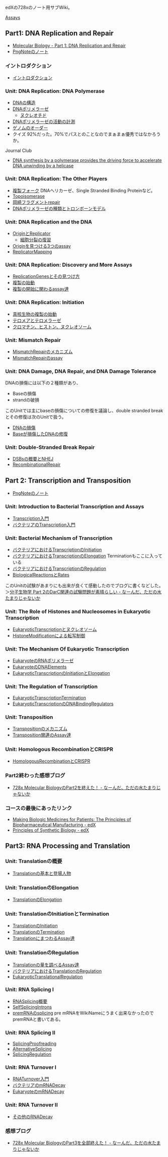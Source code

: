 edXの728xのノート用サブWiki。

[Assays](Assays)

## Part1: DNA Replication and Repair

- [Molecular Biology - Part 1: DNA Replication and Repair](https://www.edx.org/course/molecular-biology-part-1-dna-replication-and-repair)
- [PngNoteのノート](https://karino2.github.io/ImageGallery/MolecularBiology728x.html)

### イントロダクション

- [イントロダクション](%E3%82%A4%E3%83%B3%E3%83%88%E3%83%AD%E3%83%80%E3%82%AF%E3%82%B7%E3%83%A7%E3%83%B3)

### Unit: DNA Replication: DNA Polymerase

- [DNAの構造](DNA%E3%81%AE%E6%A7%8B%E9%80%A0)
- [DNAポリメラーゼ](DNA%E3%83%9D%E3%83%AA%E3%83%A1%E3%83%A9%E3%83%BC%E3%82%BC)
  - [ヌクレオチド](%E3%83%8C%E3%82%AF%E3%83%AC%E3%82%AA%E3%83%81%E3%83%89)
- [DNAポリメラーゼの活動の計測](DNA%E3%83%9D%E3%83%AA%E3%83%A1%E3%83%A9%E3%83%BC%E3%82%BC%E3%81%AE%E6%B4%BB%E5%8B%95%E3%81%AE%E8%A8%88%E6%B8%AC)
- [ゲノムのオーダー](%E3%82%B2%E3%83%8E%E3%83%A0%E3%81%AE%E3%82%AA%E3%83%BC%E3%83%80%E3%83%BC)
- クイズ 92%だった。70%でパスとのことなのでまぁまぁ優秀ではなかろうか。

 Journal Club
- [DNA synthesis by a polymerase provides the driving force to accelerate DNA unwinding by a helicase](https://www.ncbi.nlm.nih.gov/pmc/articles/PMC1563444/)

### Unit: DNA Replication: The Other Players

- [複製フォーク](%E8%A4%87%E8%A3%BD%E3%83%95%E3%82%A9%E3%83%BC%E3%82%AF)  DNAヘリカーゼ、Single Stranded Binding Proteinなど。
- [Topoisomerase](Topoisomerase)
- [岡崎フラグメントrepair](%E5%B2%A1%E5%B4%8E%E3%83%95%E3%83%A9%E3%82%B0%E3%83%A1%E3%83%B3%E3%83%88repair)
- [DNAポリメラーゼの種類とトロンボーンモデル](DNA%E3%83%9D%E3%83%AA%E3%83%A1%E3%83%A9%E3%83%BC%E3%82%BC%E3%81%AE%E7%A8%AE%E9%A1%9E%E3%81%A8%E3%83%88%E3%83%AD%E3%83%B3%E3%83%9C%E3%83%BC%E3%83%B3%E3%83%A2%E3%83%87%E3%83%AB)

### Unit: DNA Replication and the DNA

- [OriginとReplicator](Origin%E3%81%A8Replicator)
  - [細胞分裂の復習](%E7%B4%B0%E8%83%9E%E5%88%86%E8%A3%82%E3%81%AE%E5%BE%A9%E7%BF%92)
- [Originを見つける3つのassay](Origin%E3%82%92%E8%A6%8B%E3%81%A4%E3%81%91%E3%82%8B3%E3%81%A4%E3%81%AEassay)
- [ReplicatorMapping](ReplicatorMapping)

### Unit: DNA Replication: Discovery and More Assays

- [ReplicationGenesとその見つけ方](ReplicationGenes%E3%81%A8%E3%81%9D%E3%81%AE%E8%A6%8B%E3%81%A4%E3%81%91%E6%96%B9)
- [複製の始動](%E8%A4%87%E8%A3%BD%E3%81%AE%E5%A7%8B%E5%8B%95)
- [複製の開始に関わるassay達](%E8%A4%87%E8%A3%BD%E3%81%AE%E9%96%8B%E5%A7%8B%E3%81%AB%E9%96%A2%E3%82%8F%E3%82%8Bassay%E9%81%94)

### Unit: DNA Replication: Initiation

- [真核生物の複製の始動](%E7%9C%9F%E6%A0%B8%E7%94%9F%E7%89%A9%E3%81%AE%E8%A4%87%E8%A3%BD%E3%81%AE%E5%A7%8B%E5%8B%95)
- [テロメアとテロメラーゼ](%E3%83%86%E3%83%AD%E3%83%A1%E3%82%A2%E3%81%A8%E3%83%86%E3%83%AD%E3%83%A1%E3%83%A9%E3%83%BC%E3%82%BC)
- [クロマチン、ヒストン、ヌクレオソーム](%E3%82%AF%E3%83%AD%E3%83%9E%E3%83%81%E3%83%B3%E3%80%81%E3%83%92%E3%82%B9%E3%83%88%E3%83%B3%E3%80%81%E3%83%8C%E3%82%AF%E3%83%AC%E3%82%AA%E3%82%BD%E3%83%BC%E3%83%A0)

### Unit: Mismatch Repair

- [MismatchRepairのメカニズム](MismatchRepair%E3%81%AE%E3%83%A1%E3%82%AB%E3%83%8B%E3%82%BA%E3%83%A0)
- [MismatchRepairのassay](MismatchRepair%E3%81%AEassay)

### Unit: DNA Damage, DNA Repair, and DNA Damage Tolerance

DNAの損傷には以下の２種類があり、

- Baseの損傷
- strandの破損

このUnitでは主にbaseの損傷についての修復を議論し、double stranded breakとその修復は次のUnitで扱う。

- [DNAの損傷](DNA%E3%81%AE%E6%90%8D%E5%82%B7)
- [Baseが損傷したDNAの修復](Base%E3%81%8C%E6%90%8D%E5%82%B7%E3%81%97%E3%81%9FDNA%E3%81%AE%E4%BF%AE%E5%BE%A9)

### Unit: Double-Stranded Break Repair

- [DSBsの概要とNHEJ](DSBs%E3%81%AE%E6%A6%82%E8%A6%81%E3%81%A8NHEJ)
- [RecombinationalRepair](RecombinationalRepair)

## Part 2: Transcription and Transposition

- [PngNoteのノート](https://karino2.github.io/ImageGallery/MolecularBiology728x2.html#lg=1&slide=0)

### Unit:  Introduction to Bacterial Transcription and Assays

- [Transcription入門](Transcription%E5%85%A5%E9%96%80)
- [バクテリアのTranscription入門](%E3%83%90%E3%82%AF%E3%83%86%E3%83%AA%E3%82%A2%E3%81%AETranscription%E5%85%A5%E9%96%80)

### Unit: Bacterial Mechanism of Transcription

- [バクテリアにおけるTranscriptionのInitiation](%E3%83%90%E3%82%AF%E3%83%86%E3%83%AA%E3%82%A2%E3%81%AB%E3%81%8A%E3%81%91%E3%82%8BTranscription%E3%81%AEInitiation)
- [バクテリアにおけるTranscriptionのElongation](%E3%83%90%E3%82%AF%E3%83%86%E3%83%AA%E3%82%A2%E3%81%AB%E3%81%8A%E3%81%91%E3%82%8BTranscription%E3%81%AEElongation) Terminationもここに入っている
- [バクテリアにおけるTranscriptionのRegulation](%E3%83%90%E3%82%AF%E3%83%86%E3%83%AA%E3%82%A2%E3%81%AB%E3%81%8A%E3%81%91%E3%82%8BTranscription%E3%81%AERegulation)
- [BiologicalReactionsとRates](BiologicalReactions%E3%81%A8Rates)

このUnitの試験があまりにも出来が良くて感動したのでブログに書くなどした。＞[分子生物学 Part 2のDarC関連の試験問題が素晴らしい - なーんだ、ただの水たまりじゃないか](https://karino2.github.io/2022/09/20/728x_darc_quiz.html)

### Unit: The Role of Histones and Nucleosomes in Eukaryotic Transcription

- [EukaryoticTranscriptionとヌクレオソーム](EukaryoticTranscription%E3%81%A8%E3%83%8C%E3%82%AF%E3%83%AC%E3%82%AA%E3%82%BD%E3%83%BC%E3%83%A0)
- [HistoneModificationによる転写制御](HistoneModification%E3%81%AB%E3%82%88%E3%82%8B%E8%BB%A2%E5%86%99%E5%88%B6%E5%BE%A1)

### Unit: The Mechanism Of Eukaryotic Transcription

- [EukaryoteのRNAポリメラーゼ](Eukaryote%E3%81%AERNA%E3%83%9D%E3%83%AA%E3%83%A1%E3%83%A9%E3%83%BC%E3%82%BC)
- [EukaryoteのDNAElements](Eukaryote%E3%81%AEDNAElements)
- [EukaryoticTranscriptionのInitiationとElongation](EukaryoticTranscription%E3%81%AEInitiation%E3%81%A8Elongation)

### Unit: The Regulation of Transcription

- [EukaryoticTranscriptionTermination](EukaryoticTranscriptionTermination)
- [EukaryoticTranscriptionのDNABindingRegulators](EukaryoticTranscription%E3%81%AEDNABindingRegulators)

### Unit: Transposition

- [Transpositionのメカニズム](Transposition%E3%81%AE%E3%83%A1%E3%82%AB%E3%83%8B%E3%82%BA%E3%83%A0)
- [Transposition関連のAssay達](Transposition%E9%96%A2%E9%80%A3%E3%81%AEAssay%E9%81%94)

### Unit: Homologous RecombinationとCRISPR

- [HomologousRecombinationとCRISPR](HomologousRecombination%E3%81%A8CRISPR)

### Part2終わった感想ブログ

- [728x Molecular BiologyのPart2を終えた！ - なーんだ、ただの水たまりじゃないか](https://karino2.github.io/2023/02/27/finish_728x_part2.html)

### コースの最後にあったリンク

- [Making Biologic Medicines for Patients: The Principles of Biopharmaceutical Manufacturing - edX](https://www.edx.org/course/making-biologic-medicines-for-patients-the-princ-2?utm_source=karino2&utm_medium=affiliate_partner)
- [Principles of Synthetic Biology - edX](https://www.edx.org/course/principles-of-synthetic-biology?utm_source=karino2&utm_medium=affiliate_partner)

## Part3: RNA Processing and Translation

### Unit: Translationの概要

- [Translationの基本と登場人物](Translation%E3%81%AE%E5%9F%BA%E6%9C%AC%E3%81%A8%E7%99%BB%E5%A0%B4%E4%BA%BA%E7%89%A9)

### Unit: TranslationのElongation

- [TranslationのElongation](Translation%E3%81%AEElongation)

### Unit: TranslationのInitiationとTermination

- [TranslationのInitiation](Translation%E3%81%AEInitiation)
- [TranslationのTermination](Translation%E3%81%AETermination)
- [TranslationにまつわるAssay達](Translation%E3%81%AB%E3%81%BE%E3%81%A4%E3%82%8F%E3%82%8BAssay%E9%81%94)

### Unit: TranslationのRegulation

- [Translationの量を調べるAssay達](Translation%E3%81%AE%E9%87%8F%E3%82%92%E8%AA%BF%E3%81%B9%E3%82%8BAssay%E9%81%94)
- [バクテリアにおけるTranslationのRegulation](%E3%83%90%E3%82%AF%E3%83%86%E3%83%AA%E3%82%A2%E3%81%AB%E3%81%8A%E3%81%91%E3%82%8BTranslation%E3%81%AERegulation)
- [EukaryoticTranslationalRegulation](EukaryoticTranslationalRegulation)

### Unit: RNA Splicing I

- [RNASplicing概要](RNASplicing%E6%A6%82%E8%A6%81)
- [SelfSplicingIntrons](SelfSplicingIntrons)
- [premRNAのsplicing](premRNA%E3%81%AEsplicing) pre mRNAをWikiNameにうまく出来なかったのでpremRNAと書いてある。

### Unit: RNA Splicing II

- [SplicingProofreading](SplicingProofreading)
- [AlternativeSplicing](AlternativeSplicing)
- [SplicingRegulation](SplicingRegulation)

### Unit: RNA Turnover I

- [RNATurnover入門](RNATurnover%E5%85%A5%E9%96%80)
- [バクテリアのmRNADecay](%E3%83%90%E3%82%AF%E3%83%86%E3%83%AA%E3%82%A2%E3%81%AEmRNADecay)
- [EukaryoteのmRNADecay](Eukaryote%E3%81%AEmRNADecay)

### Unit: RNA Turnover II

- [その他のRNADecay](%E3%81%9D%E3%81%AE%E4%BB%96%E3%81%AERNADecay)

### 感想ブログ

- [728x Molecular BiologyのPart3を全部終えた！ - なーんだ、ただの水たまりじゃないか](https://karino2.github.io/2023/07/28/728x_part3_complete.html)